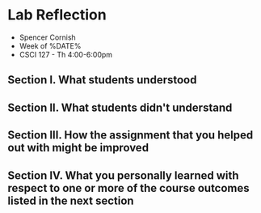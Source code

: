# Lab Reflection

- Spencer Cornish
- Week of %DATE%
- CSCI 127 - Th 4:00-6:00pm

## Section I. What students understood

## Section II. What students didn't understand

## Section III. How the assignment that you helped out with might be improved

## Section IV. What you personally learned with respect to one or more of the course outcomes listed in the next section
